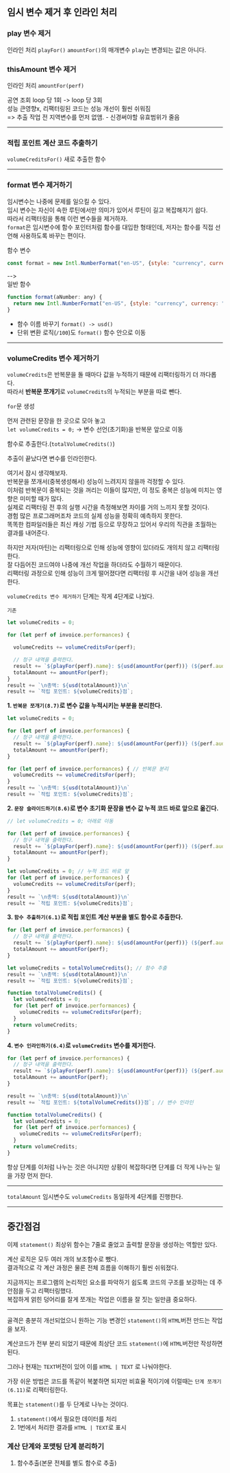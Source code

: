 ## 임시 변수 제거 후 인라인 처리

### play 변수 제거
인라인 처리 `playFor()` 
`amountFor()`의 매개변수 `play`는 변경되는 값은 아니다.

### thisAmount 변수 제거
인라인 처리 `amountFor(perf)`

공연 조회 loop 당 1회 -> loop 당 3회  
성능 큰영향x, 리팩터링된 코드는 성능 개선이 훨씬 쉬워짐  
=> 추출 작업 전 지역변수를 먼저 없앰. - 신경써야할 유효범위가 줄음

---

### 적립 포인트 계산 코드 추출하기
`volumeCreditsFor()` 새로 추출한 함수

---

### format 변수 제거하기
임시변수는 나중에 문제를 일으킬 수 있다.  
임시 변수는 자신이 속한 루틴에서만 의미가 있어서 루틴이 길고 복잡해지기 쉽다.  
따라서 리팩터링을 통해 이런 변수들을 제거하자.  
`format`은 임시변수에 함수 포인터처럼 함수를 대입한 형태인데,
저자는 함수를 직접 선언해 사용하도록 바꾸는 편이다.

함수 변수
```javascript
const format = new Intl.NumberFormat("en-US", {style: "currency", currency:"USD", minimumFractionDigits: 2}).format;
```
-->  
일반 함수
```javascript
function format(aNumber: any) {
  return new Intl.NumberFormat("en-US", {style: "currency", currency: "USD", minimumFractionDigits: 2}).format(aNumber/100);
}
```
+ 함수 이름 바꾸기 `format() -> usd()`
+ 단위 변환 로직(`/100`)도 `format()` 함수 안으로 이동

---

### volumeCredits 변수 제거하기
`volumeCredits`은 반복문을 돌 때마다 값을 누적하기 때문에 리팩터링하기 더 까다롭다.  
따라서 **반복문 쪼개기**로 `volumeCredits`의 누적되는 부분을 따로 뺀다.

`for`문 생성

먼저 관련된 문장을 한 곳으로 모아 놓고  
`let volumeCredits = 0;` -> 변수 선언(초기화)을 반복문 앞으로 이동

함수로 추출한다.(`totalVolumeCredits()`)

추출이 끝났다면 변수를 인라인한다.


여기서 잠시 생각해보자.  
반복문을 쪼개서(중복생성해서) 성능이 느려지지 않을까 걱정할 수 있다.  
이처럼 반복문이 중복되는 것을 꺼리는 이들이 많지만, 이 정도 중복은 성능에 미치는 영향은 미미할 때가 많다.  
실제로 리팩터링 전 후의 실행 시간을 측정해보면 차이를 거의 느끼지 못할 것이다.  
경험 많은 프로그래머조차 코드의 실제 성능을 정확히 예측하지 못한다.  
똑똑한 컴파일러들은 최신 캐싱 기법 등으로 무장하고 있어서 우리의 직관을 초월하는 결과를 내어준다.

하지만 저자(마틴)는 리팩터링으로 인해 성능에 영향이 있더라도 개의치 않고 리팩터링한다.  
잘 다듬어진 코드여야 나중에 개선 작업을 하더라도 수월하기 때문이다.  
리팩터링 과정으로 인해 성능이 크게 떨어졌다면 리팩터링 후 시간을 내어 성능을 개선한다.  

`volumeCredits 변수 제거하기` 단계는 작게 4단계로 나눴다.

`기존`
```javascript
let volumeCredits = 0;

for (let perf of invoice.performances) {

  volumeCredits += volumeCreditsFor(perf);

  // 청구 내역을 출력한다.
  result += `${playFor(perf).name}: ${usd(amountFor(perf))} (${perf.audience}석)\n`;
  totalAmount += amountFor(perf);
}
result += `\n총액: ${usd(totalAmount)}\n`
result += `적립 포인트: ${volumeCredits}점`;
```
**1. `반복문 쪼개기(8.7)`로 변수 값을 누적시키는 부분을 분리한다.**
```javascript
let volumeCredits = 0;

for (let perf of invoice.performances) {
  // 청구 내역을 출력한다.
  result += `${playFor(perf).name}: ${usd(amountFor(perf))} (${perf.audience}석)\n`;
  totalAmount += amountFor(perf);
}

for (let perf of invoice.performances) { // 반복문 분리
  volumeCredits += volumeCreditsFor(perf);
}
result += `\n총액: ${usd(totalAmount)}\n`
result += `적립 포인트: ${volumeCredits}점`;
```
**2. `문장 슬라이드하기(8.6)`로 변수 초기화 문장을 변수 값 누적 코드 바로 앞으로 옮긴다.**
```javascript
// let volumeCredits = 0; 아래로 이동

for (let perf of invoice.performances) {
  // 청구 내역을 출력한다.
  result += `${playFor(perf).name}: ${usd(amountFor(perf))} (${perf.audience}석)\n`;
  totalAmount += amountFor(perf);
}

let volumeCredits = 0; // 누적 코드 바로 앞
for (let perf of invoice.performances) {
  volumeCredits += volumeCreditsFor(perf);
}
result += `\n총액: ${usd(totalAmount)}\n`
result += `적립 포인트: ${volumeCredits}점`;
```
**3. `함수 추출하기(6.1)`로 적립 포인트 계산 부분을 별도 함수로 추출한다.**
```javascript
for (let perf of invoice.performances) {
  // 청구 내역을 출력한다.
  result += `${playFor(perf).name}: ${usd(amountFor(perf))} (${perf.audience}석)\n`;
  totalAmount += amountFor(perf);
}

let volumeCredits = totalVolumeCredits(); // 함수 추출
result += `\n총액: ${usd(totalAmount)}\n`
result += `적립 포인트: ${volumeCredits}점`;

function totalVolumeCredits() {
  let volumeCredits = 0;
  for (let perf of invoice.performances) {
    volumeCredits += volumeCreditsFor(perf);
  }
  return volumeCredits;
}
```
**4. `변수 인라인하기(6.4)`로 `volumeCredits` 변수를 제거한다.**
```javascript
for (let perf of invoice.performances) {
  // 청구 내역을 출력한다.
  result += `${playFor(perf).name}: ${usd(amountFor(perf))} (${perf.audience}석)\n`;
  totalAmount += amountFor(perf);
}

result += `\n총액: ${usd(totalAmount)}\n`
result += `적립 포인트: ${totalVolumeCredits()}점`; // 변수 인라인

function totalVolumeCredits() {
  let volumeCredits = 0;
  for (let perf of invoice.performances) {
    volumeCredits += volumeCreditsFor(perf);
  }
  return volumeCredits;
}
```

항상 단계를 이처럼 나누는 것은 아니지만 상황이 복잡하다면 단계를 더 작게 나누는 일을 가장 먼저 한다.

---

`totalAmount` 임시변수도 `volumeCredits` 동일하게 4단계를 진행한다.

---

## 중간점검
이제 `statement()` 최상위 함수는 7줄로 줄었고 출력할 문장을 생성하는 역할만 있다.

계산 로직은 모두 여러 개의 보조함수로 뺐다.  
결과적으로 각 계산 과정은 물론 전체 흐름을 이해하기 훨씬 쉬워졌다.

지금까지는 프로그램의 논리적인 요소를 파악하기 쉽도록 코드의 구조를 보강하는 데 주안점을 두고 리팩터링했다.  
복잡하게 얽힌 덩어리를 잘게 쪼개는 작업은 이름을 잘 짓는 일만큼 중요하다.

---

골격은 충분히 개선되었으니 원하는 기능 변경인 `statement()`의 `HTML`버전 만드는 작업을 보자.

계산코드가 전부 분리 되었기 때문에 최상단 코드 `statement()`에 `HTML`버전만 작성하면 된다.

그러나 현재는 `TEXT`버전이 있어 이를 `HTML | TEXT` 로 나눠야한다.

가장 쉬운 방법은 코드를 똑같이 복붙하면 되지만 비효율 적이기에 이럴때는 `단계 쪼개기(6.11)`로 리팩터링한다.

목표는 `statement()`를 두 단계로 나누는 것이다.
1. `statement()`에서 필요한 데이터를 처리
2. 1번에서 처리한 결과를 `HTML | TEXT`로 표시

### 계산 단계와 포맷팅 단계 분리하기
1. 함수추출(본문 전체를 별도 함수로 추출)

